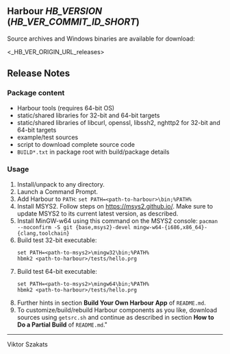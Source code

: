 ## Harbour _HB_VERSION_ (_HB_VER_COMMIT_ID_SHORT_)

Source archives and Windows binaries are available for download:

  <_HB_VER_ORIGIN_URL_releases>

## Release Notes

### Package content

* Harbour tools (requires 64-bit OS)
* static/shared libraries for 32-bit and 64-bit targets
* static/shared libraries of libcurl, openssl, libssh2, nghttp2
  for 32-bit and 64-bit targets
* example/test sources
* script to download complete source code
* `BUILD*.txt` in package root with build/package details

### Usage

1. Install/unpack to any directory.
2. Launch a Command Prompt.
3. Add Harbour to `PATH`: `set PATH=<path-to-harbour>\bin;%PATH%`
4. Install MSYS2. Follow steps on <https://msys2.github.io/>. Make
   sure to update MSYS2 to its current latest version, as described.
5. Install MinGW-w64 using this command on the MSYS2 console:
   `pacman --noconfirm -S git {base,msys2}-devel mingw-w64-{i686,x86_64}-{clang,toolchain}`
6. Build test 32-bit executable:
   ```
   set PATH=<path-to-msys2>\mingw32\bin;%PATH%
   hbmk2 <path-to-harbour>/tests/hello.prg
   ```
7. Build test 64-bit executable:
   ```
   set PATH=<path-to-msys2>\mingw64\bin;%PATH%
   hbmk2 <path-to-harbour>/tests/hello.prg
   ```
8. Further hints in section **Build Your Own Harbour App**
   of `README.md`.
9. To customize/build/rebuild Harbour components as you like,
   download sources using `getsrc.sh` and continue as described
   in section **How to Do a Partial Build** of `README.md`."

---
Viktor Szakats
